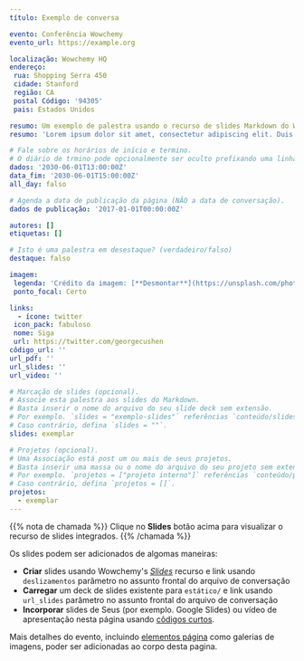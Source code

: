 ```yaml
---
título: Exemplo de conversa

evento: Conferência Wowchemy
evento_url: https://example.org

localização: Wowchemy HQ
endereço:
 rua: Shopping Serra 450
 cidade: Stanford
 região: CA
 postal Código: '94305'
 pais: Estados Unidos

resumo: Um exemplo de palestra usando o recurso de slides Markdown do Wowchemy.
resumo: 'Lorem ipsum dolor sit amet, consectetur adipiscing elit. Duis posuere tellusac convallis placerat. Proin tincidunt magna sed ex sollicitudin condimentum. Sed ac faucibus dolor, scelerisque sollicitudin nisi. Cras purus urna, suscipit quis sapien eu, pulvinar tempor diam.'

# Fale sobre os horários de início e termino.
# O diário de trmino pode opcionalmente ser oculto prefixando uma linha com `#`.
dados: '2030-06-01T13:00:00Z'
data_fim: '2030-06-01T15:00:00Z'
all_day: falso

# Agenda a data de publicação da página (NÃO a data de conversação).
dados de publicação: '2017-01-01T00:00:00Z'

autores: []
etiquetas: []

# Isto é uma palestra em desestaque? (verdadeiro/falso)
destaque: falso

imagem:
 legenda: 'Crédito da imagem: [**Desmontar**](https://unsplash.com/photos/bzdhc5b3Bxs)'
 ponto_focal: Certo

links:
  - ícone: twitter
 icon_pack: fabuloso
 nome: Siga
 url: https://twitter.com/georgecushen
côdigo_url: ''
url_pdf: ''
url_slides: ''
url_video: ''

# Marcação de slides (opcional).
# Associe esta palestra aos slides do Markdown.
# Basta inserir o nome do arquivo do seu slide deck sem extensão.
# Por exemplo. `slides = "exemplo-slides"` referências `conteúdo/slides/exemplo-slides.md`.
# Caso contrário, defina `slides = ""`.
slides: exemplar

# Projetos (opcional).
# Uma Associação está post um ou mais de seus projetos.
# Basta inserir uma massa ou o nome do arquivo do seu projeto sem extensão.
# Por exemplo. `projetos = ["projeto interno"]` referências `conteúdo/projeto/aprendizagem profunda/index.md`.
# Caso contrário, defina `projetos = []`.
projetos:
  - exemplar
---
```



{{% nota de chamada %}}
Clique no **Slides** botão acima para visualizar o recurso de slides integrados.
{{% /chamada %}}

Os slides podem ser adicionados de algomas maneiras:

- **Criar** slides usando Wowchemy's [_Slides_](https://wowchemy.com/docs/managing-content/#create-slides) recurso e link usando `deslizamentos` parâmetro no assunto frontal do arquivo de conversação
- **Carregar** um deck de slides existente para `estático/` e link usando `url_slides` parâmetro no assunto frontal do arquivo de conversação
- **Incorporar** slides de Seus (por exemplo. Google Slides) ou vídeo de apresentação nesta página usando [côdigos curtos](https://wowchemy.com/docs/writing-markdown-latex/).

Mais detalhes do evento, incluindo [elementos página](https://wowchemy.com/docs/writing-markdown-latex/) como galerias de imagens, poder ser adicionadas ao corpo desta pagina.

